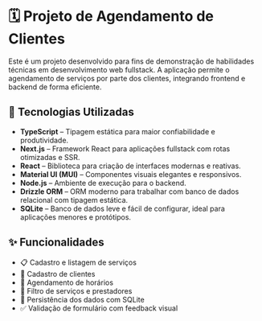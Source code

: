 # 🗓️ Projeto de Agendamento de Clientes

Este é um projeto desenvolvido para fins de demonstração de habilidades técnicas em desenvolvimento web fullstack. A aplicação permite o agendamento de serviços por parte dos clientes, integrando frontend e backend de forma eficiente.

## 🚀 Tecnologias Utilizadas

- **TypeScript** – Tipagem estática para maior confiabilidade e produtividade.
- **Next.js** – Framework React para aplicações fullstack com rotas otimizadas e SSR.
- **React** – Biblioteca para criação de interfaces modernas e reativas.
- **Material UI (MUI)** – Componentes visuais elegantes e responsivos.
- **Node.js** – Ambiente de execução para o backend.
- **Drizzle ORM** – ORM moderno para trabalhar com banco de dados relacional com tipagem estática.
- **SQLite** – Banco de dados leve e fácil de configurar, ideal para aplicações menores e protótipos.

## ✨ Funcionalidades

- 📋 Cadastro e listagem de serviços
- 👤 Cadastro de clientes
- 📅 Agendamento de horários
- 🔎 Filtro de serviços e prestadores
- 💾 Persistência dos dados com SQLite
- ✅ Validação de formulário com feedback visual
